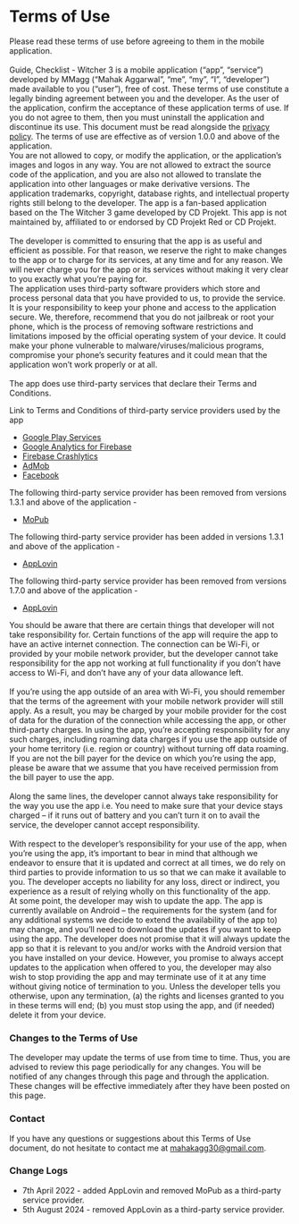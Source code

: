 # Terms of Use

Please read these terms of use before agreeing to them in the mobile application.  
\
Guide, Checklist - Witcher 3 is a mobile application (“app”, “service”) developed by MMagg (“Mahak Aggarwal”, “me”, “my”, “I”, “developer”) made available to you (“user”), free of cost. These terms of use constitute a legally binding agreement between you and the developer. As the user of the application, confirm the acceptance of these application terms of use. If you do not agree to them, then you must uninstall the application and discontinue its use. This document must be read alongside the [privacy policy](https://github.com/MMagg-dev/Guide_Checklist_The_Witcher_3/blob/main/legal/Privacy_Policy.md).
The terms of use are effective as of version 1.0.0 and above of the application.
\
You are not allowed to copy, or modify the application, or the application’s images and logos in any way. You are not allowed to extract the source code of the application, and you are also not allowed to translate the application into other languages or make derivative versions. The application trademarks, copyright, database rights, and intellectual property rights still belong to the developer. The app is a fan-based application based on the The Witcher 3 game developed by CD Projekt. This app is not maintained by, affiliated to or endorsed by CD Projekt Red or CD Projekt.  
\
The developer is committed to ensuring that the app is as useful and efficient as possible. For that reason, we reserve the right to make changes to the app or to charge for its services, at any time and for any reason. We will never charge you for the app or its services without making it very clear to you exactly what you’re paying for.
\
The application uses third-party software providers which store and process personal data that you have provided to us, to provide the service. It is your responsibility to keep your phone and access to the application secure. We, therefore, recommend that you do not jailbreak or root your phone, which is the process of removing software restrictions and limitations imposed by the official operating system of your device. It could make your phone vulnerable to malware/viruses/malicious programs, compromise your phone’s security features and it could mean that the application won’t work properly or at all.  
\
The app does use third-party services that declare their Terms and Conditions.

Link to Terms and Conditions of third-party service providers used by the app

* [Google Play Services](https://policies.google.com/terms)
* [Google Analytics for Firebase](https://firebase.google.com/terms/analytics)
* [Firebase Crashlytics](https://firebase.google.com/terms/crashlytics)
* [AdMob](https://developers.google.com/admob/terms)
* [Facebook](https://www.facebook.com/legal/terms/plain_text_terms)

The following third-party service provider has been removed from versions 1.3.1 and above of the application -
* [MoPub](https://www.mopub.com/en/legal/tos)

The following third-party service provider has been added in versions 1.3.1 and above of the application -
* [AppLovin](https://www.applovin.com/terms/)

The following third-party service provider has been removed from versions 1.7.0 and above of the application -
* [AppLovin](https://www.applovin.com/terms/)

You should be aware that there are certain things that developer will not take responsibility for. Certain functions of the app will require the app to have an active internet connection. The connection can be Wi-Fi, or provided by your mobile network provider, but the developer cannot take responsibility for the app not working at full functionality if you don’t have access to Wi-Fi, and don’t have any of your data allowance left.  
\
If you’re using the app outside of an area with Wi-Fi, you should remember that the terms of the agreement with your mobile network provider will still apply. As a result, you may be charged by your mobile provider for the cost of data for the duration of the connection while accessing the app, or other third-party charges. In using the app, you’re accepting responsibility for any such charges, including roaming data charges if you use the app outside of your home territory (i.e. region or country) without turning off data roaming. If you are not the bill payer for the device on which you’re using the app, please be aware that we assume that you have received permission from the bill payer to use the app.  
\
Along the same lines, the developer cannot always take responsibility for the way you use the app i.e. You need to make sure that your device stays charged – if it runs out of battery and you can’t turn it on to avail the service, the developer cannot accept responsibility.  
\
With respect to the developer’s responsibility for your use of the app, when you’re using the app, it’s important to bear in mind that although we endeavor to ensure that it is updated and correct at all times, we do rely on third parties to provide information to us so that we can make it available to you. The developer accepts no liability for any loss, direct or indirect, you experience as a result of relying wholly on this functionality of the app. 
\
At some point, the developer may wish to update the app. The app is currently available on Android – the requirements for the system (and for any additional systems we decide to extend the availability of the app to) may change, and you’ll need to download the updates if you want to keep using the app. The developer does not promise that it will always update the app so that it is relevant to you and/or works with the Android version that you have installed on your device. However, you promise to always accept updates to the application when offered to you, the developer may also wish to stop providing the app and may terminate use of it at any time without giving notice of termination to you. Unless the developer tells you otherwise, upon any termination, (a) the rights and licenses granted to you in these terms will end; (b) you must stop using the app, and (if needed) delete it from your device.  

### Changes to the Terms of Use
The developer may update the terms of use from time to time. Thus, you are advised to review this page periodically for any changes. You will be notified of any changes through this page and through the application. These changes will be effective immediately after they have been posted on this page.  

### Contact
If you have any questions or suggestions about this Terms of Use document, do not hesitate to contact me at [mahakagg30@gmail.com](mailto:mahakagg30@gmail.com).

### Change Logs
* 7th April 2022 - added AppLovin and removed MoPub as a third-party service provider.
* 5th August 2024 - removed AppLovin as a third-party service provider.
